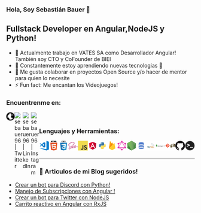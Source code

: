 ### Hola, Soy Sebastián Bauer 👋

## Fullstack Developer en Angular,NodeJS y Python!
- 🔭 Actualmente trabajo en VATES SA como Desarrollador Angular! También soy CTO y CoFounder de BIEI
- 🌱 Constantemente estoy aprendiendo nuevas tecnologias 🤣
- 👯 Me gusta colaborar en proyectos Open Source y/o hacer de mentor para quien lo necesite
- ⚡ Fun fact: Me encantan los Videojuegos!

### Encuentrenme en:

[<img align="left" alt="sebastianbauer.dev" width="22px" src="https://raw.githubusercontent.com/iconic/open-iconic/master/svg/globe.svg" />][website]
[<img align="left" alt="sebauer96 | Twitter" width="22px" src="https://cdn.jsdelivr.net/npm/simple-icons@v3/icons/twitter.svg" />][twitter]
[<img align="left" alt="sebauer96 | LinkedIn" width="22px" src="https://cdn.jsdelivr.net/npm/simple-icons@v3/icons/linkedin.svg" />][linkedin]
[<img align="left" alt="sebauer96 | Instagram" width="22px" src="https://cdn.jsdelivr.net/npm/simple-icons@v3/icons/instagram.svg" />][instagram]

<br />

### Lenguajes y Herramientas:

<img align="left" alt="Visual Studio Code" width="26px" src="https://raw.githubusercontent.com/github/explore/80688e429a7d4ef2fca1e82350fe8e3517d3494d/topics/visual-studio-code/visual-studio-code.png" />
<img align="left" alt="HTML5" width="26px" src="https://raw.githubusercontent.com/github/explore/80688e429a7d4ef2fca1e82350fe8e3517d3494d/topics/html/html.png" />
<img align="left" alt="CSS3" width="26px" src="https://raw.githubusercontent.com/github/explore/80688e429a7d4ef2fca1e82350fe8e3517d3494d/topics/css/css.png" />
<img align="left" alt="Sass" width="26px" src="https://raw.githubusercontent.com/github/explore/80688e429a7d4ef2fca1e82350fe8e3517d3494d/topics/sass/sass.png" />
<img align="left" alt="JavaScript" width="26px" src="https://raw.githubusercontent.com/github/explore/80688e429a7d4ef2fca1e82350fe8e3517d3494d/topics/javascript/javascript.png" />
<img align="left" alt="Angular" width="26px" src="https://raw.githubusercontent.com/github/explore/80688e429a7d4ef2fca1e82350fe8e3517d3494d/topics/angular/angular.png" />
<img align="left" alt="Python" width="26px" src="https://raw.githubusercontent.com/github/explore/80688e429a7d4ef2fca1e82350fe8e3517d3494d/topics/python/python.png" />
<img align="left" alt="Firebase" width="26px" src="https://raw.githubusercontent.com/github/explore/80688e429a7d4ef2fca1e82350fe8e3517d3494d/topics/firebase/firebase.png" />
<img align="left" alt="GraphQL" width="26px" src="https://raw.githubusercontent.com/github/explore/80688e429a7d4ef2fca1e82350fe8e3517d3494d/topics/graphql/graphql.png" />
<img align="left" alt="Node.js" width="26px" src="https://raw.githubusercontent.com/github/explore/80688e429a7d4ef2fca1e82350fe8e3517d3494d/topics/nodejs/nodejs.png" />
<img align="left" alt="SQL" width="26px" src="https://raw.githubusercontent.com/github/explore/80688e429a7d4ef2fca1e82350fe8e3517d3494d/topics/sql/sql.png" />
<img align="left" alt="MySQL" width="26px" src="https://raw.githubusercontent.com/github/explore/80688e429a7d4ef2fca1e82350fe8e3517d3494d/topics/mysql/mysql.png" />
<img align="left" alt="MongoDB" width="26px" src="https://raw.githubusercontent.com/github/explore/80688e429a7d4ef2fca1e82350fe8e3517d3494d/topics/mongodb/mongodb.png" />
<img align="left" alt="Git" width="26px" src="https://raw.githubusercontent.com/github/explore/80688e429a7d4ef2fca1e82350fe8e3517d3494d/topics/git/git.png" />
<img align="left" alt="GitHub" width="26px" src="https://raw.githubusercontent.com/github/explore/78df643247d429f6cc873026c0622819ad797942/topics/github/github.png" />
<img align="left" alt="Terminal" width="26px" src="https://raw.githubusercontent.com/github/explore/80688e429a7d4ef2fca1e82350fe8e3517d3494d/topics/terminal/terminal.png" />

<br />
<br />

---

### 📕 Articulos de mi Blog sugeridos!
<!-- BLOG-POST-LIST:START -->
- [Crear un bot para Discord con Python!](https://www.sebastianbauer.dev/2020/05/29/crear-bot-discord-python/)
- [Manejo de Subscripciones con Angular !](https://www.sebastianbauer.dev/2020/08/08/rxjs-en-angular-el-drama-de-las-suscripciones/)
- [Crear un bot para Twitter con NodeJS](https://www.sebastianbauer.dev/2020/01/11/como-crear-nuestro-bot-de-twitter-con-nodejs/)
- [Carrito reactivo en Angular con RxJS](https://www.sebastianbauer.dev/2019/12/11/carrito-reactivo-con-angular-y-rxjs/)
<!-- BLOG-POST-LIST:END -->

[website]: https://sebastianbauer.dev
[twitter]: https://twitter.com/sebauer96
[instagram]: https://instagram.com/sebauer96
[linkedin]: https://linkedin.com/in/sebauer96
